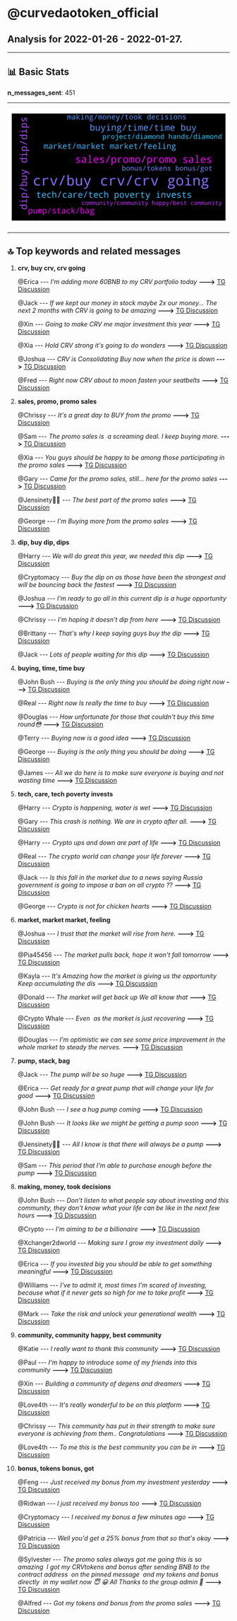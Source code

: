 # **@curvedaotoken_official**
 ## Analysis for **2022-01-26** - **2022-01-27**.

---

## 📊 **Basic Stats**

**n_messages_sent**: 451

---
![wordcloud](curvedaotoken_official_1Days_wordcloud.png)

---


## 🔝 **Top keywords and related messages**

1. **crv, buy crv, crv going**

    @Erica --- *I'm adding more 60BNB to my CRV portfolio today* **--->** [TG Discussion](https://t.me/curvedaotoken_official/23138)

    @Jack --- *If we kept our money in stock maybe 2x our money...  The next 2 months with CRV is going to be amazing* **--->** [TG Discussion](https://t.me/curvedaotoken_official/22993)

    @Xin --- *Going to make CRV me major investment this year* **--->** [TG Discussion](https://t.me/curvedaotoken_official/23252)

    @Xia --- *Hold CRV strong it's going to do wonders* **--->** [TG Discussion](https://t.me/curvedaotoken_official/23189)

    @Joshua --- *CRV  is Consolidating Buy now when the price is down* **--->** [TG Discussion](https://t.me/curvedaotoken_official/23175)

    @Fred --- *Right now CRV about to moon fasten your seatbelts* **--->** [TG Discussion](https://t.me/curvedaotoken_official/23148)

2. **sales, promo, promo sales**

    @Chrissy --- *It's a great day to BUY  from the promo* **--->** [TG Discussion](https://t.me/curvedaotoken_official/23355)

    @Sam --- *The promo sales is  a screaming deal. I keep buying more.* **--->** [TG Discussion](https://t.me/curvedaotoken_official/23291)

    @Xia --- *You guys should be happy to be among those participating in the promo sales* **--->** [TG Discussion](https://t.me/curvedaotoken_official/22881)

    @Gary --- *Came for the promo sales, still… here for the promo sales* **--->** [TG Discussion](https://t.me/curvedaotoken_official/22988)

    @Jensinety🥰🥰 --- *The best part of the promo sales* **--->** [TG Discussion](https://t.me/curvedaotoken_official/23224)

    @George --- *I'm Buying more from the promo sales* **--->** [TG Discussion](https://t.me/curvedaotoken_official/23747)

3. **dip, buy dip, dips**

    @Harry --- *We will do great this year, we needed this dip* **--->** [TG Discussion](https://t.me/curvedaotoken_official/23349)

    @Cryptomacy --- *Buy the dip on as those have been the strongest and will be bouncing back the  fastest* **--->** [TG Discussion](https://t.me/curvedaotoken_official/23404)

    @Joshua --- *I'm ready to go all in this current dip is a huge opportunity* **--->** [TG Discussion](https://t.me/curvedaotoken_official/22955)

    @Chrissy --- *I'm hoping it doesn't dip from here* **--->** [TG Discussion](https://t.me/curvedaotoken_official/22959)

    @Brittany --- *That's why I keep saying guys buy the dip* **--->** [TG Discussion](https://t.me/curvedaotoken_official/23025)

    @Jack --- *Lots of people waiting for this dip* **--->** [TG Discussion](https://t.me/curvedaotoken_official/23051)

4. **buying, time, time buy**

    @John Bush --- *Buying is the only thing you should be doing right now* **--->** [TG Discussion](https://t.me/curvedaotoken_official/22879)

    @Real --- *Right now Is really the time to buy* **--->** [TG Discussion](https://t.me/curvedaotoken_official/22896)

    @Douglas --- *How unfortunate for those that couldn't buy this time round😳* **--->** [TG Discussion](https://t.me/curvedaotoken_official/23635)

    @Terry --- *Buying now is a good idea* **--->** [TG Discussion](https://t.me/curvedaotoken_official/22913)

    @George --- *Buying is the only thing you should be doing* **--->** [TG Discussion](https://t.me/curvedaotoken_official/23196)

    @James --- *All we do here is to make sure everyone is buying and not wasting time* **--->** [TG Discussion](https://t.me/curvedaotoken_official/23118)

5. **tech, care, tech poverty invests**

    @Harry --- *Crypto is happening, water is wet* **--->** [TG Discussion](https://t.me/curvedaotoken_official/23307)

    @Gary --- *This crash is nothing. We are in crypto after all.* **--->** [TG Discussion](https://t.me/curvedaotoken_official/23301)

    @Harry --- *Crypto ups and down are part of life* **--->** [TG Discussion](https://t.me/curvedaotoken_official/23306)

    @Real --- *The crypto world can change your life forever* **--->** [TG Discussion](https://t.me/curvedaotoken_official/23487)

    @Jack --- *Is this fall in the market due to a news saying Russia government is going to impose a ban on all crypto ??* **--->** [TG Discussion](https://t.me/curvedaotoken_official/23743)

    @George --- *Crypto is not for chicken hearts* **--->** [TG Discussion](https://t.me/curvedaotoken_official/23655)

6. **market, market market, feeling**

    @Joshua --- *I trust that the market will rise from here.* **--->** [TG Discussion](https://t.me/curvedaotoken_official/23214)

    @Pia45456 --- *The market pulls back, hope it won't fall tomorrow* **--->** [TG Discussion](https://t.me/curvedaotoken_official/23259)

    @Kayla --- *It's Amazing how the market is giving us the opportunity Keep accumulating the dis* **--->** [TG Discussion](https://t.me/curvedaotoken_official/22962)

    @Donald --- *The market will get back up  We all know that* **--->** [TG Discussion](https://t.me/curvedaotoken_official/23197)

    @Crypto Whale --- *Even  as the market is just recovering* **--->** [TG Discussion](https://t.me/curvedaotoken_official/22854)

    @Douglas --- *I'm optimistic we can see some price improvement in the whole market to steady the nerves.* **--->** [TG Discussion](https://t.me/curvedaotoken_official/23775)

7. **pump, stack, bag**

    @Jack --- *The pump will be so huge* **--->** [TG Discussion](https://t.me/curvedaotoken_official/23724)

    @Erica --- *Get ready for a great pump that will change your life for good* **--->** [TG Discussion](https://t.me/curvedaotoken_official/23489)

    @John Bush --- *I see a hug pump coming* **--->** [TG Discussion](https://t.me/curvedaotoken_official/23057)

    @John Bush --- *It looks like we might be getting a pump soon* **--->** [TG Discussion](https://t.me/curvedaotoken_official/23383)

    @Jensinety🥰🥰 --- *All I know is that there will always be a pump* **--->** [TG Discussion](https://t.me/curvedaotoken_official/23084)

    @Sam --- *This period that I'm able to purchase enough before the pump* **--->** [TG Discussion](https://t.me/curvedaotoken_official/23639)

8. **making, money, took decisions**

    @John Bush --- *Don't listen to what people say about investing and this community, they don't know what your life can be like in the next few hours* **--->** [TG Discussion](https://t.me/curvedaotoken_official/23184)

    @Crypto --- *I'm aiming to be a billionaire* **--->** [TG Discussion](https://t.me/curvedaotoken_official/23288)

    @Xchanger2dworld --- *Making sure I grow my investment daily* **--->** [TG Discussion](https://t.me/curvedaotoken_official/23241)

    @Erica --- *If you invested big you should be able to get something meaningful* **--->** [TG Discussion](https://t.me/curvedaotoken_official/23017)

    @Williams --- *I've to admit it, most times I'm scared of investing, because what if it never gets so high for me to take profit* **--->** [TG Discussion](https://t.me/curvedaotoken_official/22927)

    @Mark --- *Take the risk and unlock your generational wealth* **--->** [TG Discussion](https://t.me/curvedaotoken_official/23153)

9. **community, community happy, best community**

    @Katie --- *I really want to thank this community* **--->** [TG Discussion](https://t.me/curvedaotoken_official/23499)

    @Paul --- *I'm happy to introduce some of my friends into this community* **--->** [TG Discussion](https://t.me/curvedaotoken_official/23426)

    @Xin --- *Building a community of degens and dreamers* **--->** [TG Discussion](https://t.me/curvedaotoken_official/23396)

    @Love4th --- *It's really wonderful to be on this platform* **--->** [TG Discussion](https://t.me/curvedaotoken_official/23067)

    @Chrissy --- *This community has put in their strength to make sure everyone is achieving from them.. Congratulations* **--->** [TG Discussion](https://t.me/curvedaotoken_official/22826)

    @Love4th --- *To me this is the best community you can be in* **--->** [TG Discussion](https://t.me/curvedaotoken_official/23228)

10. **bonus, tokens bonus, got**

    @Feng --- *Just received my bonus from my investment yesterday* **--->** [TG Discussion](https://t.me/curvedaotoken_official/23789)

    @Ridwan --- *I just received my bonus too* **--->** [TG Discussion](https://t.me/curvedaotoken_official/23448)

    @Cryptomacy --- *I received my bonus a few minutes ago* **--->** [TG Discussion](https://t.me/curvedaotoken_official/23427)

    @Patricia --- *Well you'd get a 25% bonus from that so that's okay* **--->** [TG Discussion](https://t.me/curvedaotoken_official/23296)

    @Sylvester --- *The promo sales always got me going this is so amazing  I got my CRVtokens and bonus after sending  BNB to the contract address  on the pinned message  and my tokens and bonus directly  in my wallet now 😇 😀 All Thanks to the group admin 🙏* **--->** [TG Discussion](https://t.me/curvedaotoken_official/22810)

    @Alfred --- *Got my tokens and bonus from the promo sales* **--->** [TG Discussion](https://t.me/curvedaotoken_official/23210)


